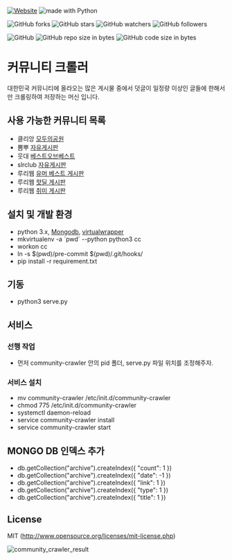 [![Website](https://img.shields.io/website-up-down-green-red/http/shields.io.svg?label=elky-essay)](https://elky84.github.io)
<img src="https://img.shields.io/badge/made%20with-Python-brightgreen.svg" alt="made with Python">

![GitHub forks](https://img.shields.io/github/forks/elky84/community_crawler.svg?style=social&label=Fork)
![GitHub stars](https://img.shields.io/github/stars/elky84/community_crawler.svg?style=social&label=Stars)
![GitHub watchers](https://img.shields.io/github/watchers/elky84/community_crawler.svg?style=social&label=Watch)
![GitHub followers](https://img.shields.io/github/followers/elky84.svg?style=social&label=Follow)

![GitHub](https://img.shields.io/github/license/mashape/apistatus.svg)
![GitHub repo size in bytes](https://img.shields.io/github/repo-size/elky84/community_crawler.svg)
![GitHub code size in bytes](https://img.shields.io/github/languages/code-size/elky84/community_crawler.svg)

# 커뮤니티 크롤러
대한민국 커뮤니티에 올라오는 많은 게시물 중에서 덧글이 일정량 이상인 글들에 한해서만 크롤링하여 저장하는 머신 입니다.

## 사용 가능한 커뮤니티 목록 
- 클리앙 [모두의공원](http://clien.net/cs2/bbs/board.php?bo_table=park)
- 뽐뿌 [자유게시판](http://www.ppomppu.co.kr/zboard/zboard.php?id=freeboard)
- 웃대 [베스트오브베스트](http://www.todayhumor.co.kr/board/list.php?table=bestofbest)
- slrclub [자유게시판](http://www.slrclub.com/bbs/zboard.php?id=free)
- 루리웹 [유머 베스트 게시판](http://bbs.ruliweb.com/best/selection)
- 루리웹 [핫딜 게시판](http://bbs.ruliweb.com/market/board/1020)
- 루리웹 [취미 게시판](http://bbs.ruliweb.com/hobby)

## 설치 및 개발 환경
- python 3.x, [Mongodb](https://www.mongodb.org), [virtualwrapper](https://virtualenvwrapper.readthedocs.org/en/latest/)
- mkvirtualenv -a \`pwd\` --python python3 cc
- workon cc
- ln -s $(pwd)/pre-commit $(pwd)/.git/hooks/
- pip install -r requirement.txt

## 기동
- python3 serve.py

## 서비스 
### 선행 작업
- 먼저 community-crawler 안의 pid 폴더, serve.py 파일 위치를 조정해주자.
### 서비스 설치
- mv community-crawler /etc/init.d/community-crawler
- chmod 775 /etc/init.d/community-crawler
- systemctl daemon-reload
- service community-crawler install
- service community-crawler start

## MONGO DB 인덱스 추가
- db.getCollection("archive").createIndex({ "count": 1 })
- db.getCollection("archive").createIndex({ "date": -1 })
- db.getCollection("archive").createIndex({ "link": 1 })
- db.getCollection("archive").createIndex({ "type": 1 })
- db.getCollection("archive").createIndex({ "title": 1 })

## License
MIT (http://www.opensource.org/licenses/mit-license.php)


![community_crawler_result](./community_crawler_result.png)
